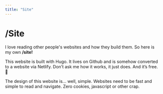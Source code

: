 ```yaml
---
title: "Site"
---
```


# /Site

I love reading other people's websites and how they build them. So here is my own **/site!**

This website is built with Hugo. It lives on Github and is somehow converted to a website via Netlify. Don’t ask me how it works, it just does. And it’s free. 🎉

The design of this website is... well, simple. Websites need to be fast and simple to read and navigate. Zero cookies, javascript or other crap.
